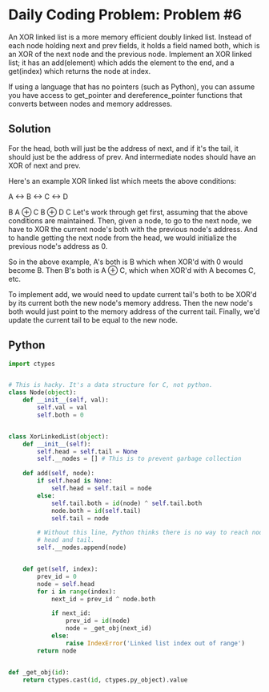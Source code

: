 # Daily Coding Problem: Problem #6

An XOR linked list is a more memory efficient doubly linked list. Instead of each node holding next and prev fields, it holds a field named both, which is an XOR of the next node and the previous node. Implement an XOR linked list; it has an add(element) which adds the element to the end, and a get(index) which returns the node at index.

If using a language that has no pointers (such as Python), you can assume you have access to get_pointer and dereference_pointer functions that converts between nodes and memory addresses.

## Solution

For the head, both will just be the address of next, and if it's the tail, it should just be the address of prev. And intermediate nodes should have an XOR of next and prev.

Here's an example XOR linked list which meets the above conditions:

A    <->    B    <->    C    <->    D

B         A ⊕ C       B ⊕ D         C
Let's work through get first, assuming that the above conditions are maintained. Then, given a node, to go to the next node, we have to XOR the current node's both with the previous node's address. And to handle getting the next node from the head, we would initialize the previous node's address as 0.

So in the above example, A's both is B which when XOR'd with 0 would become B. Then B's both is A ⊕ C, which when XOR'd with A becomes C, etc.

To implement add, we would need to update current tail's both to be XOR'd by its current both the new node's memory address. Then the new node's both would just point to the memory address of the current tail. Finally, we'd update the current tail to be equal to the new node.

## Python

```python
import ctypes


# This is hacky. It's a data structure for C, not python.
class Node(object):
    def __init__(self, val):
        self.val = val
        self.both = 0


class XorLinkedList(object):
    def __init__(self):
        self.head = self.tail = None
        self.__nodes = [] # This is to prevent garbage collection

    def add(self, node):
        if self.head is None:
            self.head = self.tail = node
        else:
            self.tail.both = id(node) ^ self.tail.both
            node.both = id(self.tail)
            self.tail = node

        # Without this line, Python thinks there is no way to reach nodes between
        # head and tail.
        self.__nodes.append(node)


    def get(self, index):
        prev_id = 0
        node = self.head
        for i in range(index):
            next_id = prev_id ^ node.both

            if next_id:
                prev_id = id(node)
                node = _get_obj(next_id)
            else:
                raise IndexError('Linked list index out of range')
        return node


def _get_obj(id):
    return ctypes.cast(id, ctypes.py_object).value
```
